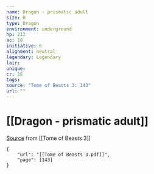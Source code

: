 ```yaml
---
name: Dragon - prismatic adult
size: H
type: Dragon
environment: underground
hp: 212
ac: 18
initiative: 6
alignment: neutral
legendary: Legendary
lair: 
unique: 
cr: 16
tags: 
source: "Tome of Beasts 3: 143"
url: ""
---
```

# [[Dragon - prismatic adult]]

[Source](zotero://open-pdf/library/items/BLGR9HVR?page=143) from [[Tome of Beasts 3]]

```pdf
{
	"url": "[[Tome of Beasts 3.pdf]]",
	"page": [143]
}
```

